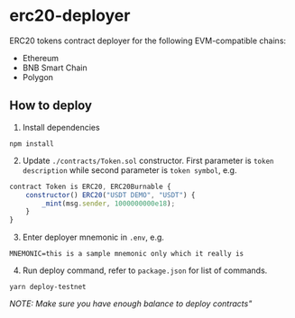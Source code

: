 # erc20-deployer

ERC20 tokens contract deployer for the following EVM-compatible chains:
- Ethereum
- BNB Smart Chain
- Polygon

## How to deploy

1. Install dependencies
```
npm install
```

2. Update `./contracts/Token.sol` constructor. First parameter is `token description` while second parameter is `token symbol`, e.g.
```js
contract Token is ERC20, ERC20Burnable {
    constructor() ERC20("USDT DEMO", "USDT") {
        _mint(msg.sender, 1000000000e18);
    }
}
```

3. Enter deployer mnemonic in `.env`, e.g.
```
MNEMONIC=this is a sample mnemonic only which it really is
```

4. Run deploy command, refer to `package.json` for list of commands.
```
yarn deploy-testnet
```

*NOTE: Make sure you have enough balance to deploy contracts"*
